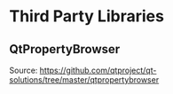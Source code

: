 # Third Party Libraries
## QtPropertyBrowser
Source: https://github.com/qtproject/qt-solutions/tree/master/qtpropertybrowser